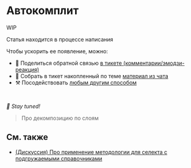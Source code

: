 # Автокомплит

WIP

Статья находится в процессе написания

Чтобы ускорить ее появление, можно:

* 📢 Поделиться обратной связью [в тикете (комментарии/эмодзи-реакция)](https://github.com/feature-sliced/documentation/issues/170)
* 💬 Собрать в тикет накопленный по теме [материал из чата](https://t.me/feature_sliced)
* ⚒️ Посодействовать [любым другим способом](https://github.com/feature-sliced/documentation/blob/master/CONTRIBUTING.md)

<br />

*🍰 Stay tuned!*

> Про декомпозицию по слоям

## См. также[​](#see-also "Прямая ссылка на этот заголовок")

* [(Дискуссия) Про применение методологии для селекта с подгружаемыми справочниками](https://github.com/feature-sliced/documentation/discussions/65#discussioncomment-480807)
